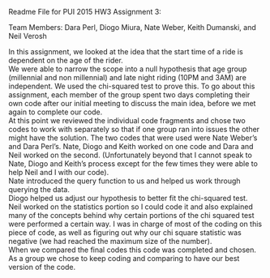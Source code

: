 Readme File for PUI 2015 HW3 Assignment 3:

Team Members: Dara Perl, Diogo Miura, Nate Weber, Keith Dumanski, and Neil Verosh

In this assignment, we looked at the idea that the start time of a ride is dependent on the age of the rider.  
We were able to narrow the scope into a null hypothesis that age group (millennial and non millennial) 
and late night riding (10PM and 3AM) are independent.   We used the chi-squared test to prove this. 
To go about this assignment, each member of the group spent two days completing their own code after our 
initial meeting to discuss the main idea, before we met again to complete our code.  
At this point we reviewed the individual code fragments and chose two codes to work with separately so that 
if one group ran into issues the other might have the solution.  The two codes that were used were Nate Weber’s and Dara Perl’s. 
Nate, Diogo and Keith worked on one code and Dara and Neil worked on the second.  (Unfortunately beyond that I cannot speak to 
Nate, Diogo and Keith’s process except for the few times they were able to help Neil and I with our code).  
Nate introduced the query function to us and helped us work through querying the data.  
Diogo helped us adjust our hypothesis to better fit the chi-squared test.  
Neil worked on the statistics portion so I could code it and also explained many of the concepts behind why certain 
portions of the chi squared test were performed a certain way.  I was in charge of most of the coding on this piece of 
code, as well as figuring out why our chi square statistic was negative (we had reached the maximum size of the number).  
When we compared the final codes this code was completed and chosen.  As a group we chose to keep coding and comparing to 
have our best version of the code. 
